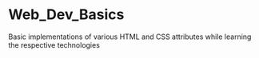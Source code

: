 # Web_Dev_Basics
Basic implementations of various HTML and CSS attributes while learning the respective technologies
